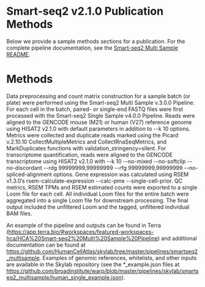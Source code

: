 # Smart-seq2 v2.1.0 Publication Methods
Below we provide a sample methods sections for a publication. For the complete pipeline documentation, see the [Smart-seq2 Multi Sample README](README.md).

# Methods
Data preprocessing and count matrix construction for a sample batch (or plate) were performed using the Smart-seq2 Multi Sample v.3.0.0 Pipeline. For each cell in the batch, paired- or single-end FASTQ files were first processed with the Smart-seq2 Single Sample v4.0.0 Pipeline. Reads were aligned to the GENCODE mouse (M21) or human (V27) reference genome using HISAT2 v2.1.0 with default parameters in addition to --k 10 options. Metrics were collected and duplicate reads marked using the Picard v.2.10.10 CollectMultipleMetrics and CollectRnaSeqMetrics, and MarkDuplicates functions with validation_stringency=silent. For transcriptome quantification, reads were aligned to the GENCODE transcriptome using HISAT2 v2.1.0 with --k 10 --no-mixed  --no-softclip  --no-discordant --rdg 99999999,99999999 --rfg 99999999,99999999 --no-spliced-alignment options. Gene expression was calculated using RSEM v1.3.0’s rsem-calculate-expression --calc-pme --single-cell-prior. QC metrics, RSEM TPMs and RSEM estimated counts were exported to a single Loom file for each cell. All individual Loom files for the entire batch were aggregated into a single Loom file for downstream processing. The final output included the unfiltered Loom and the tagged, unfiltered individual BAM files.

An example of the pipeline and outputs can be found in Terra (https://app.terra.bio/#workspaces/featured-workspaces-hca/HCA%20Smart-seq2%20Multi%20Sample%20Pipeline) and additional documentation can be found at https://github.com/HumanCellAtlas/skylab/tree/master/pipelines/smartseq2_multisample. Examples of genomic references, whitelists, and other inputs are available in the Skylab repository (see the *_example.json files at https://github.com/broadinstitute/warp/blob/master/pipelines/skylab/smartseq2_multisample/human_single_example.json).
